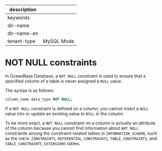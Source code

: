 |description||
|---|---|
|keywords||
|dir-name||
|dir-name-en||
|tenant-type|MySQL Mode|

# NOT NULL constraints

In OceanBase Database, a `NOT NULL` constraint is used to ensure that a specified column of a table is never assigned a `NULL` value.

The syntax is as follows:

```sql
column_name data_type NOT NULL;
```

If a `NOT NULL` constraint is defined on a column, you cannot insert a `NULL` value into or update an existing value to `NULL` in the column.

To be more exact, a `NOT NULL` constraint on a column is actually an attribute of the column because you cannot find information about `NOT NULL` constraints among the constraint-related tables in `INFORMATION_SCHEMA`, such as the `CHECK_CONSTRAINTS`, `REFERENTIAL_CONSTRAINTS`, `TABLE_CONSTRAINTS`, and `TABLE_CONSTRAINTS_EXTENSIONS` tables.

